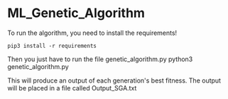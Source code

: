 # ML_Genetic_Algorithm

To run the algorithm, you need to install the requirements!

    pip3 install -r requirements

Then you just have to run the file genetic_algorithm.py
python3 genetic_algorithm.py

This will produce an output of each generation's best fitness.
The output will be placed in a file called Output_SGA.txt
